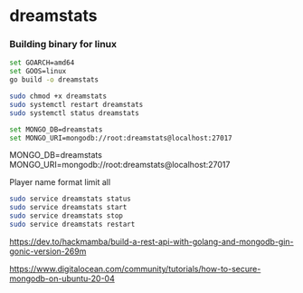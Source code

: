 # dreamstats

### Building binary for linux

```bash
set GOARCH=amd64
set GOOS=linux
go build -o dreamstats
```
```bash
sudo chmod +x dreamstats
sudo systemctl restart dreamstats
sudo systemctl status dreamstats
```


```bash
set MONGO_DB=dreamstats
set MONGO_URI=mongodb://root:dreamstats@localhost:27017
```
MONGO_DB=dreamstats
MONGO_URI=mongodb://root:dreamstats@localhost:27017

Player name
format 
limit 
all

```bash
sudo service dreamstats status
sudo service dreamstats start
sudo service dreamstats stop
sudo service dreamstats restart
```


https://dev.to/hackmamba/build-a-rest-api-with-golang-and-mongodb-gin-gonic-version-269m

https://www.digitalocean.com/community/tutorials/how-to-secure-mongodb-on-ubuntu-20-04

<!-- Utkarsh Rode8:08 PM
team1_name
team2_name
team1_icon
team2_icon
innings { number, team, runs, wickets, overs }
event_name
match_type
match_number
date
outcome_string

Utkarsh Rode8:15 PM
match{
event_name
match_type
match_number
date
outcome_string
team{
  name
  icon
  innings{
    {runs, overs, wickets},
    {runs, overs, wickets}
  }
},
team{
  name
  icon
  innings{
    {runs, overs, wickets},
    {runs, overs, wickets}
  }
}
} -->